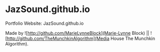 # JazSound.github.io
Portfolio Website: JazSound.github.io


Made by ![http://github.com/MarieLynneBlock](Marie-Lynne Block) || ![http://github.com/TheMunchkinAlgorithm](Media House The Munchkin Algorithm).
